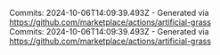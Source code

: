 Commits: 2024-10-06T14:09:39.493Z - Generated via https://github.com/marketplace/actions/artificial-grass
<br>
Commits: 2024-10-06T14:09:39.493Z - Generated via https://github.com/marketplace/actions/artificial-grass
<br>
